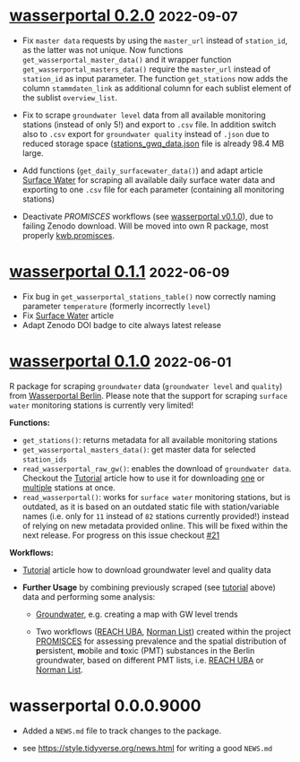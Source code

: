 # [wasserportal 0.2.0](https://github.com/KWB-R/wasserportal/releases/tag/v0.2.0) <small>2022-09-07</small>


* Fix `master data` requests by using the `master_url` instead of `station_id`, 
as the latter was not unique. Now functions `get_wasserportal_master_data()` and 
it wrapper function `get_wasserportal_masters_data()` require the `master_url` 
instead of `station_id` as input parameter. The function `get_stations` now adds 
the column `stammdaten_link` as additional column for each sublist element of the 
sublist `overview_list`. 

* Fix to scrape  `groundwater level` data from all available monitoring stations (instead of only 5!) and export to `.csv` file. In addition switch also to `.csv`
export for `groundwater quality` instead of `.json` due to reduced storage space 
([stations_gwq_data.json](https://github.com/KWB-R/wasserportal/blob/gh-pages/stations_gwq_data.json) file is already 98.4 MB large.

* Add functions (`get_daily_surfacewater_data()`) and adapt article 
[Surface Water](../articles/surface-water.html) for scraping all available daily 
surface water data and exporting to one `.csv` file for each parameter (containing
all monitoring stations)

* Deactivate *PROMISCES* workflows (see [wasserportal v0.1.0](#wasserportal-010-2022-06-01)), due to failing Zenodo download. Will be 
moved into own R package, most properly [kwb.promisces](https://github.com/kwb-r/kwb.promisces).


# [wasserportal 0.1.1](https://github.com/KWB-R/wasserportal/releases/tag/v0.1.1) <small>2022-06-09</small>

* Fix bug in `get_wasserportal_stations_table()` now correctly naming parameter 
`temperature` (formerly incorrectly `level`)
* Fix [Surface Water](../articles/surface-water.html) article
* Adapt Zenodo DOI badge to cite always latest release

# [wasserportal 0.1.0](https://github.com/KWB-R/wasserportal/releases/tag/v0.1.0) <small>2022-06-01</small>

R package for scraping `groundwater` data (`groundwater level` and `quality`) from [Wasserportal Berlin](https://wasserportal.berlin.de). Please note that the 
support for scraping `surface water` monitoring stations is currently very limited!

**Functions:**

* `get_stations()`: returns metadata for all available monitoring stations
* `get_wasserportal_masters_data()`: get master data for selected `station_ids` 
* `read_wasserportal_raw_gw()`: enables the download of `groundwater data`. 
Checkout the [Tutorial](../articles/tutorial.html) article how to use it for downloading [one](../articles/tutorial.html#download-and-plotting-one-station) or [multiple](../articles/tutorial.html#download-and-plotting-multiple-stations) 
stations at once.
* `read_wasserportal()`: works for `surface water` monitoring stations, but is 
outdated, as it is based on an outdated static file with station/variable names 
(i.e. only for `11` instead of `82` stations currently provided!) instead of 
relying on new metadata provided online. This will be fixed within the next release. For progress on this issue checkout [#21](https://github.com/KWB-R/wasserportal/issues/21)

**Workflows:**

- [Tutorial](../articles/tutorial.html) article how to download groundwater level 
and quality data


- **Further Usage** by combining previously scraped (see 
[tutorial](../articles/tutorial.html) above) data and performing some analysis: 

  * [Groundwater](../articles/groundwater.html), e.g. creating a map with GW level 
  trends
  
  * Two workflows ([REACH UBA](../articles/promisces_reach-uba.html), [Norman List](../articles/promisces_norman-lists.html)) created within the project [PROMISCES](https://www.kompetenz-wasser.de/en/forschung/projekte/promisces) for assessing  prevalence and the spatial distribution of **p**ersistent, **m**obile and **t**oxic (PMT) substances in the Berlin groundwater, based on different PMT lists, i.e. [REACH UBA](../articles/promisces_reach-uba.html) or [Norman List](../articles/promisces_norman-lists.html).

# wasserportal 0.0.0.9000

* Added a `NEWS.md` file to track changes to the package.

* see https://style.tidyverse.org/news.html for writing a good `NEWS.md`



